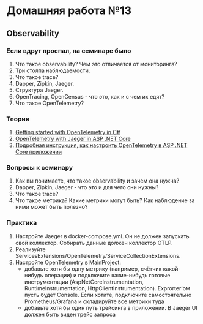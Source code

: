 # Домашняя работа №13

## Observability

### Если вдруг проспал, на семинаре было
1. Что такое observability? Чем это отличается от мониторинга?
2. Три столпа наблюдаемости.
3. Что такое trace?
4. Dapper, Zipkin, Jaeger.
5. Структура Jaeger.
6. OpenTracing, OpenCensus - что это, как и с чем их едят?
7. Что такое OpenTelemetry?

### Теория
1. [Getting started with OpenTelemetry in C#](https://github.com/open-telemetry/opentelemetry-dotnet/blob/main/docs/trace/getting-started-console/README.md)
2. [OpenTelemetry with Jaeger in ASP .NET Core](https://github.com/open-telemetry/opentelemetry-dotnet/blob/main/src/OpenTelemetry.Exporter.Jaeger/README.md)
3. [Подробная инструкция, как настроить OpenTelemetry в ASP .NET Core приложении](https://habr.com/ru/articles/742450/)

### Вопросы к семинару
1. Как вы понимаете, что такое observability и зачем она нужна?
2. Dapper, Zipkin, Jaeger - что это и для чего они нужны?
3. Что такое trace?
4. Что такое метрика? Какие метрики могут быть? Как наблюдение за ними может быть полезно?

### Практика
1. Настройте Jaeger в docker-compose.yml. Он не должен запускать свой коллектор. Собирать данные должен коллектор OTLP.
2. Реализуйте ServicesExtensions/OpenTelemetry/ServiceCollectionExtensions.
3. Настройте OpenTelemetry в MainProject:
    - добавьте хотя бы одну метрику (например, счётчик какой-нибудь операции) и подключите какие-нибудь готовые инструментации (AspNetCoreInstrumentation, RuntimeInstrumentation, HttpClientInstrumentation). Exprorter'ом пусть будет Console. Если хотите, подключите самостоятельно Prometheus/Grafana и складируйте все метрики туда
    - добавьте хотя бы один путь трейсинга в приложении. В Jaeger UI должен быть виден трейс запроса